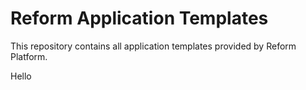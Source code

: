 # Reform Application Templates

This repository contains all application templates provided by Reform Platform. 

Hello
